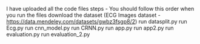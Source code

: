 I have uploaded all the code files 
steps - You should follow this order when you run the files 
download the dataset (ECG Images dataset - https://data.mendeley.com/datasets/gwbz3fsgp8/2)
run datasplit.py
run Ecg.py
run cnn_model.py
run CRNN.py
run app.py
run app2.py
run evaluation.py
run evaluation_2.py

